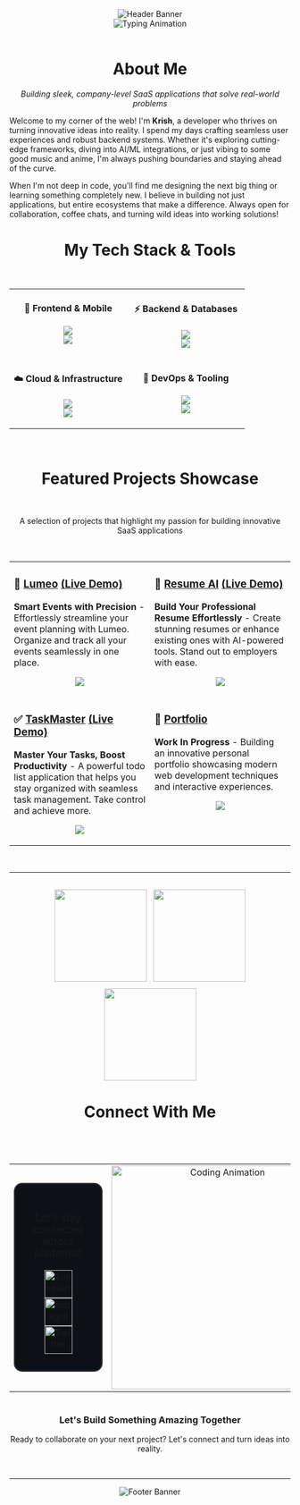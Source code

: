 <!-- Animated Header Banner -->
<div align="center">
  <img src="https://capsule-render.vercel.app/api?type=waving&color=gradient&height=175&section=header&text=Hey%20there!%20I'm%20Krish%20🐼&fontSize=45&fontAlignY=38&animation=fadeIn&fontColor=ffffff" alt="Header Banner"/>
</div>

<!-- Dynamic Typing Animation -->
<div align="center">
  <img src="https://readme-typing-svg.herokuapp.com?font=Fira+Code&weight=700&size=28&duration=3800&pause=800&color=38F2A0&center=true&vCenter=true&width=700&height=100&lines=Passionate+Full-Stack+Developer;Company-Level+SaaS+Applications;AI%2FML+Integration+Specialist;Always+Building%2C+Always+Innovating" alt="Typing Animation"/>
</div>



<br>

<!-- About Me Section -->
<h1 align="center">About Me</h1>

<p align="center"><em>Building sleek, company-level SaaS applications that solve real-world problems</em></p>

Welcome to my corner of the web! I'm **Krish**, a developer who thrives on turning innovative ideas into reality. I spend my days crafting seamless user experiences and robust backend systems. Whether it's exploring cutting-edge frameworks, diving into AI/ML integrations, or just vibing to some good music and anime, I'm always pushing boundaries and staying ahead of the curve.

When I'm not deep in code, you'll find me designing the next big thing or learning something completely new. I believe in building not just applications, but entire ecosystems that make a difference. Always open for collaboration, coffee chats, and turning wild ideas into working solutions!

<!-- Tech Stack Section -->
<h1 align="center">My Tech Stack & Tools</h1>
<br>
<table align="center" width="100%">
  <!-- Row 1 -->
  <tr>
    <td width="50%" valign="top" align="center">
      <h4><strong>🎨 Frontend & Mobile</strong></h4>
      <p>
        <img src="https://skillicons.dev/icons?i=react,nextjs,ts,js,html,css" />
        <br>
        <img src="https://skillicons.dev/icons?i=tailwind,sass,threejs,redux,vite" />
      </p>
    </td>
    <td width="50%" valign="top" align="center">
      <h4><strong>⚡ Backend & Databases</strong></h4>
      <p>
        <img src="https://skillicons.dev/icons?i=nodejs,python,express,fastapi" />
        <br>
        <img src="https://skillicons.dev/icons?i=postgres,mongodb,redis,mysql" />
      </p>
    </td>
  </tr>
  <!-- Row 2 -->
  <tr>
    <td width="50%" valign="top" align="center">
      <h4><strong>☁️ Cloud & Infrastructure</strong></h4>
      <p>
        <img src="https://skillicons.dev/icons?i=aws,gcp,vercel,firebase" />
        <br>
        <img src="https://skillicons.dev/icons?i=netlify,docker" />
      </p>
    </td>
    <td width="50%" valign="top" align="center">
      <h4><strong>🔧 DevOps & Tooling</strong></h4>
      <p>
        <img src="https://skillicons.dev/icons?i=git,github,vscode" />
        <br>
        <img src="https://skillicons.dev/icons?i=githubactions,postman" />
      </p>
    </td>
  </tr>
</table>

<br>

<!-- Featured Projects Section -->
<h1 align="center">Featured Projects Showcase</h1>
<br>
<p align="center">A selection of projects that highlight my passion for building innovative SaaS applications</p>
<br>

<div align="center">
<table>
<tr>
<td width="50%" valign="top">

### 🌟 [Lumeo](https://lumeo-sooty.vercel.app/) [(Live Demo)](https://lumeo-sooty.vercel.app/)

**Smart Events with Precision** - Effortlessly streamline your event planning with Lumeo. Organize and track all your events seamlessly in one place.

<p align="center">
<img src="https://skillicons.dev/icons?i=nextjs,typescript,tailwind,supabase" />
</p>

</td>
<td width="50%" valign="top">

### 📄 [Resume AI](https://resume-ai-phi.vercel.app/) [(Live Demo)](https://resume-ai-phi.vercel.app/)

**Build Your Professional Resume Effortlessly** - Create stunning resumes or enhance existing ones with AI-powered tools. Stand out to employers with ease.

<p align="center">
<img src="https://skillicons.dev/icons?i=react,typescript,tailwind,firebase" />
</p>

</td>
</tr>
<tr>
<td width="50%" valign="top">

### ✅ [TaskMaster](https://tasmaster-v3.vercel.app/) [(Live Demo)](https://tasmaster-v3.vercel.app/)

**Master Your Tasks, Boost Productivity** - A powerful todo list application that helps you stay organized with seamless task management. Take control and achieve more.

<p align="center">
<img src="https://skillicons.dev/icons?i=nextjs,firebase,javascript,tailwind" />
</p>

</td>
<td width="50%" valign="top">

### 🎨 [Portfolio](https://github.com/krishpinto)

**Work In Progress** - Building an innovative personal portfolio showcasing modern web development techniques and interactive experiences.

<p align="center">
<img src="https://skillicons.dev/icons?i=nextjs,tailwind,threejs,typescript" />
</p>

</td>
</tr>
</table>
</div>

<br>

---

<!-- Stats Section -->
<div align="center" style="display: flex; justify-content: center; gap: 12px; flex-wrap: wrap; margin: 30px 0">
  <img height="165" src="https://github-readme-stats.vercel.app/api?username=krishpinto&show_icons=true&hide_border=true&title_color=E74C3C&icon_color=E67E22&text_color=FFF8E1&bg_color=262626" />
  <img height="165" src="https://github-readme-stats.vercel.app/api/top-langs/?username=krishpinto&layout=compact&hide_border=true&title_color=E74C3C&text_color=FFF8E1&bg_color=262626" />
  <img height="165" src="https://streak-stats.demolab.com?user=krishpinto&hide_border=true&background=262626&stroke=FFF8E1&ring=E67E22&fire=E74C3C&currStreakNum=FFF8E1&sideNums=FFF8E1&currStreakLabel=FFF8E1&sideLabels=FFF8E1&dates=FFF8E1" />
</div>

<!-- Connect to My Socials Section -->
<h1 align="center">Connect With Me</h1>
<br>

<div align="center" style="margin: 40px 0;">
  <table width="100%">
    <tr>
      <td width="50%" valign="middle" align="center">
        <div style="padding: 30px; border: 2px solid #333; border-radius: 15px; background: #0d1117;">
          <p style="margin: 20px 0; font-size: 18px;">Let's stay connected across platforms!</p>
          <div align="center">
            <a href="https://www.linkedin.com/in/krish-pinto-982ab41ba" target="_blank" style="margin: 0 15px;">
              <img src="https://skillicons.dev/icons?i=linkedin" alt="LinkedIn" width="50"/>
            </a>
            <a href="https://www.instagram.com/krishpint0/" target="_blank" style="margin: 0 15px;">
              <img src="https://skillicons.dev/icons?i=instagram" alt="Instagram" width="50"/>
            </a>
            <a href="https://x.com/krishpint0" target="_blank" style="margin: 0 15px;">
              <img src="https://skillicons.dev/icons?i=twitter" alt="Twitter" width="50"/>
            </a>
          </div>
        </div>
      </td>
      <td width="50%" valign="middle" align="center">
        <img src="https://user-images.githubusercontent.com/74038190/229223263-cf2e4b07-2615-4f87-9c38-e37600f8381a.gif" alt="Coding Animation" width="400"/>
      </td>
    </tr>
  </table>
</div>

<!-- Connect Section -->
<h3 align="center">Let's Build Something Amazing Together</h3>

<p align="center">
Ready to collaborate on your next project? Let's connect and turn ideas into reality.
</p>

<br>

---

<!-- Footer Banner -->
<div align="center">
  <img src="https://capsule-render.vercel.app/api?type=waving&color=gradient&height=150&section=footer&text=Thanks%20for%20visiting!&fontSize=30&fontAlignY=38&animation=fadeIn&fontColor=ffffff" alt="Footer Banner"/>
</div>
